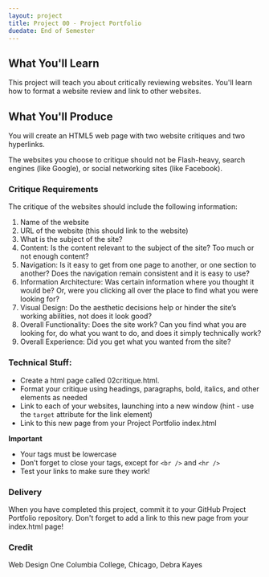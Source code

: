 ```yaml
---
layout: project
title: Project 00 - Project Portfolio
duedate: End of Semester
---
```


## What You'll Learn

This project will teach you about critically reviewing websites.  You'll learn how to format a website review and link to other websites.

## What You'll Produce

You will create an HTML5 web page with two website critiques and two hyperlinks.  

The websites you choose to critique should not be Flash-heavy, search engines (like Google), or social networking sites (like Facebook).  

### Critique Requirements

The critique of the websites should include the following information:
1) Name of the website
2) URL of the website (this should link to the website)
3) What is the subject of the site?
4) Content: Is the content relevant to the subject of the site? Too much or not enough content?
5) Navigation: Is it easy to get from one page to another, or one section to another? Does the navigation remain consistent and it is easy to use?
6) Information Architecture: Was certain information where you thought it would be? Or, were you clicking all over the place to find what you were looking for?
7) Visual Design: Do the aesthetic decisions help or hinder the site’s working abilities, not does it look good?
8) Overall Functionality: Does the site work? Can you find what you are looking for, do what you want to do, and does it simply technically work?
9) Overall Experience: Did you get what you wanted from the site?

### Technical Stuff:

- Create a html page called 02critique.html.
- Format your critique using headings, paragraphs, bold, italics, and other elements as needed
- Link to each of your websites, launching into a new window (hint - use the `target` attribute for the link element)
- Link to this new page from your Project Portfolio index.html

**Important**

- Your tags must be lowercase
- Don’t forget to close your tags, except for `<br />` and `<hr />`
- Test your links to make sure they work!

### Delivery 

When you have completed this project, commit it to your GitHub Project Portfolio repository.  Don't forget to add a link to this new page from your index.html page!


### Credit
Web Design One Columbia College, Chicago, Debra Kayes